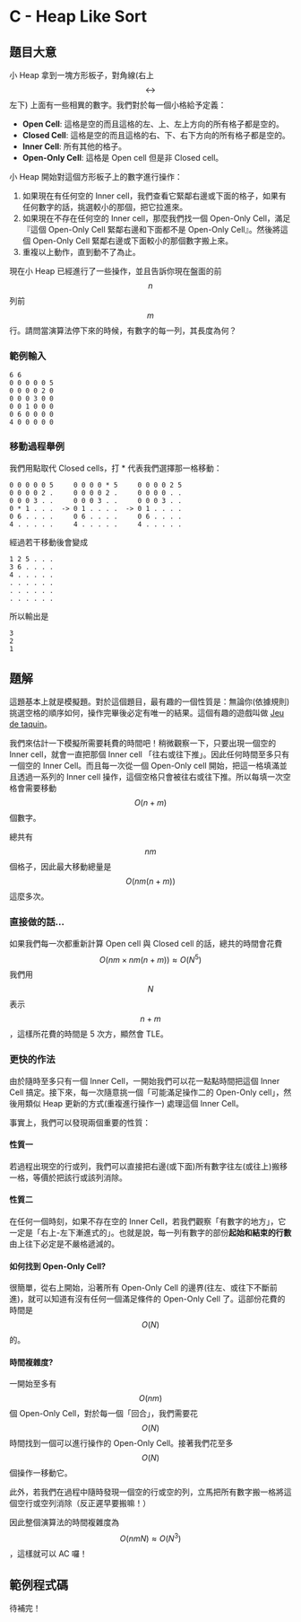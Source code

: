 # C - Heap Like Sort

## 題目大意

小 Heap 拿到一塊方形板子，對角線(右上 $$\leftrightarrow$$ 左下) 上面有一些相異的數字。我們對於每一個小格給予定義：

* **Open Cell**: 這格是空的而且這格的左、上、左上方向的所有格子都是空的。
* **Closed Cell**:
這格是空的而且這格的右、下、右下方向的所有格子都是空的。
* **Inner Cell**:
所有其他的格子。
* **Open-Only Cell**: 這格是 Open cell 但是非 Closed cell。

小 Heap 開始對這個方形板子上的數字進行操作：

1. 如果現在有任何空的 Inner cell，我們查看它緊鄰右邊或下面的格子，如果有任何數字的話，挑選較小的那個，把它拉進來。
2. 如果現在不存在任何空的 Inner cell，那麼我們找一個 Open-Only Cell，滿足『這個 Open-Only Cell 緊鄰右邊和下面都不是 Open-Only Cell』。然後將這個 Open-Only Cell 緊鄰右邊或下面較小的那個數字搬上來。
3. 重複以上動作，直到動不了為止。

現在小 Heap 已經進行了一些操作，並且告訴你現在盤面的前 $$n$$ 列前 $$m$$ 行。請問當演算法停下來的時候，有數字的每一列，其長度為何？

### 範例輸入

```
6 6
0 0 0 0 0 5
0 0 0 0 2 0
0 0 0 3 0 0
0 0 1 0 0 0
0 6 0 0 0 0
4 0 0 0 0 0
```

### 移動過程舉例

我們用點取代 Closed cells，打 * 代表我們選擇那一格移動：

```
0 0 0 0 0 5     0 0 0 0 * 5     0 0 0 0 2 5
0 0 0 0 2 .     0 0 0 0 2 .     0 0 0 0 . .
0 0 0 3 . .     0 0 0 3 . .     0 0 0 3 . .
0 * 1 . . .  -> 0 1 . . . .  -> 0 1 . . . .
0 6 . . . .     0 6 . . . .     0 6 . . . . 
4 . . . . .     4 . . . . .     4 . . . . .
```

經過若干移動後會變成

```
1 2 5 . . .
3 6 . . . .
4 . . . . .
. . . . . .
. . . . . .
. . . . . .
```

所以輸出是

```
3
2
1
```

## 題解

這題基本上就是模擬題。對於這個題目，最有趣的一個性質是：無論你(依據規則)挑選空格的順序如何，操作完畢後必定有唯一的結果。這個有趣的遊戲叫做 [Jeu de taquin](http://en.wikipedia.org/wiki/Jeu_de_taquin)。

我們來估計一下模擬所需要耗費的時間吧！稍微觀察一下，只要出現一個空的 Inner cell，就會一直把那個 Inner cell 「往右或往下推」。因此任何時間至多只有一個空的 Inner Cell。而且每一次從一個 Open-Only cell 開始，把這一格填滿並且透過一系列的 Inner cell 操作，這個空格只會被往右或往下推。所以每填一次空格會需要移動 $$O(n+m)$$ 個數字。

總共有 $$nm$$ 個格子，因此最大移動總量是 $$O(nm(n+m))$$ 這麼多次。

### 直接做的話...

如果我們每一次都重新計算 Open cell 與 Closed cell 的話，總共的時間會花費 $$O(nm\times nm(n+m))\approx  O(N^5)$$ 我們用 $$N$$ 表示 $$n+m$$，這樣所花費的時間是 5 次方，顯然會 TLE。

### 更快的作法

由於隨時至多只有一個 Inner Cell，一開始我們可以花一點點時間把這個 Inner Cell 搞定。接下來，每一次隨意挑一個「可能滿足操作二的 Open-Only cell」，然後用類似 Heap 更新的方式(重複進行操作一) 處理這個 Inner Cell。

事實上，我們可以發現兩個重要的性質：

#### 性質一

若過程出現空的行或列，我們可以直接把右邊(或下面)所有數字往左(或往上)搬移一格，等價於把該行或該列消除。

#### 性質二

在任何一個時刻，如果不存在空的 Inner Cell，若我們觀察「有數字的地方」，它一定是「右上-左下漸進式的」。也就是說，每一列有數字的部份**起始和結束的行數**由上往下必定是不嚴格遞減的。

#### 如何找到 Open-Only Cell?

很簡單，從右上開始，沿著所有 Open-Only Cell 的邊界(往左、或往下不斷前進)，就可以知道有沒有任何一個滿足條件的 Open-Only Cell 了。這部份花費的時間是 $$O(N)$$ 的。

#### 時間複雜度?

一開始至多有 $$O(nm)$$ 個 Open-Only Cell，對於每一個「回合」，我們需要花 $$O(N)$$ 時間找到一個可以進行操作的 Open-Only Cell。接著我們花至多 $$O(N)$$ 個操作一移動它。

此外，若我們在過程中隨時發現一個空的行或空的列，立馬把所有數字搬一格將這個空行或空列消除（反正遲早要搬嘛！）

因此整個演算法的時間複雜度為 $$O(nmN) \approx O(N^3)$$，這樣就可以 AC 囉！

## 範例程式碼

待補完！